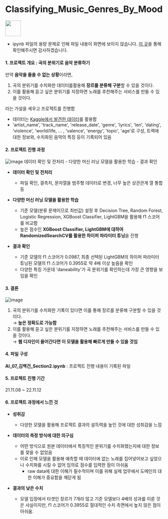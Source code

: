 # Classifying_Music_Genres_By_Mood
<img src="https://user-images.githubusercontent.com/89769294/176891270-5fa75ed3-6ffb-48ce-8e71-bf1040bf5f9d.png" width="50" height="50">

* ipynb 파일의 용량 문제로 인해 파일 내용이 화면에 보이지 않습니다. [이 곳](https://nbviewer.org/github/zekcal/AI_07_Section_2_Project/blob/main/AI_07_%EA%B9%80%EB%B0%B1%EA%B1%B4_Section2.ipynb)을 통해 확인해주시면 감사하겠습니다.

#### 1. 프로젝트 개요 : 곡의 분위기로 음악 분류하기
만약 **음악을 들을 수 없는 상황**이라면,
  1. 곡의 분위기를 수치화한 데이터를활용해 **장르를 분류해 구분**할 수 있을 것이다.
  2. 이를 활용해 듣고 싶은 분위기를 지정하면 노래를 추천해주는 서비스를 만들 수 있을 것이다.  
  
라는 가설을 세우고 프로젝트를 진행함
- 데이터는 [Kaggle에서 발견한 데이터](https://www.kaggle.com/datasets/saurabhshahane/music-dataset-1950-to-2019)를 활용함
- 'artist_name',	'track_name',	'release_date',	'genre',	'lyrics',	'len',	'dating',	'violence',	'world/life, 	...	, 'valence',	'energy',	'topic',	'age'로 구성, 트랙에 대한 정보와, 수치화된 음악의 특징 등이 기록되어 있음

#### 2. 프로젝트 진행 과정
![image](https://user-images.githubusercontent.com/89769294/176928049-a6c3214d-2fcf-4757-aa50-2d14f527ccbd.png)
데이터 확인 및 전처리 - 다양한 머신 러닝 모델을 활용한 학습 - 결과 확인
- **데이터 확인 및 전처리**
  - 파일 확인, 결측치, 문자열을 범주형 데이터로 변경, 너무 높은 상관관계 열 통합 등

- **다양한 머신 러닝 모델을 활용한 학습**
  - 기준 모델(분류 문제이므로 최빈값) 설정 후 Decision Tree, Random Forest, Logistic Regression, XGBoost Classifier, LightGBM을 활용해 f1 스코어를 비교함
  - 높은 점수인 **XGBoost Classifier, LightGBM에 대하여 RandomizedSearchCV를 활용한 하이퍼 파라미터 튜닝**을 진행

- **결과 확인**
  - 기준 모델의 f1 스코어가 0.0987, 최종 선택된 LightGBM의 하이퍼 파라미터 튜닝된 모델의 f1 스코어가 0.3955로 약 4배 이상 높음을 확인
  - 다양한 특징 가운데 'daneability'가 곡 분위기를 확인하는데 가장 큰 영향을 보임을 확인

#### 3. 결론
![image](https://user-images.githubusercontent.com/89769294/176928875-7af2abae-2de5-41b9-b1b9-0a6ddac1e7c7.png)
  1. 곡의 분위기를 수치화한 기록이 있다면 이를 통해 장르를 분류해 구분할 수 있을 것이다.  
  → **높은 정확도로 가능함**
  2. 이를 활용해 듣고 싶은 분위기를 지정하면 노래를 추천해주는 서비스를 만들 수 있을 것이다.  
  → **웹 디자인이 들어간다면 이 모델을 활용해 빠르게 만들 수 있을 것임**
  
#### 4. 파일 구성
**AI_07_김백건_Section2.ipynb** : 프로젝트 진행 내용이 기록된 파일

#### 5. 프로젝트 진행 기간
21.11.08 ~ 22.11.12

#### 6. 프로젝트 과정에서 느낀 것
- **성취감**
    - 다양한 모델을 활용해 프로젝트 결과의 설득력을 높인 것에 대한 성취감을 느낌

- **데이터의 측정 방식에 대한 의구심**  
    - 어떤 방식으로 원본 데이터에서 특징적인 분위기를 수치화했는지에 대한 정보를 찾을 수 없었음
    - 이로 인해 모델을 활용해 예측할 때 데이터에 없는 노래를 집어넣어보고 싶었으나 수치화를 시킬 수 없어 임의로 점수를 입력한 점이 아쉬움
      - raw data에 대한 이해가 필수적이며 이를 위해 실제 업무에서 도메인의 대한 이해가 중요함을 깨닫게 됨

- **결과의 낮은 수치**
    - 모델 입장에서 타겟인 장르가 7개라 많고 기준 모델보다 4배의 성과를 이룬 것은 사실이지만, f1 스코어가 0.3955로 절대적인 수치 측면에서 높지 않은 점이 아쉬움.
